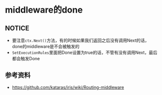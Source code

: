 # middleware的done

## NOTICE
 - 要注意`ctx.Next()`方法，有的时候如果我们返回之后没有调用Next的话，done的middleware是不会被触发的
 - `SetExecutionRules`里面把Done设置为true的话，不管有没有调用Next，最后都会触发Done

## 参考资料
 - https://github.com/kataras/iris/wiki/Routing-middleware